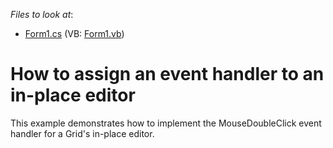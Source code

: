 <!-- default file list -->
*Files to look at*:

* [Form1.cs](./CS/Form1.cs) (VB: [Form1.vb](./VB/Form1.vb))
<!-- default file list end -->
# How to assign an event handler to an in-place editor


<p>This example demonstrates how to implement the MouseDoubleClick event handler for a Grid's in-place editor.</p>

<br/>


